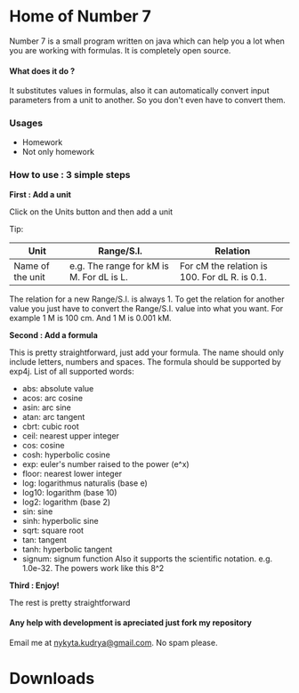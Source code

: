 # Home of Number 7
Number 7 is a small program written on java which can help you a lot when you are working with formulas. It is completely open source.
#### What does it do ?
It substitutes values in formulas, also it can automatically convert input parameters from a unit to another. So you don't even have to convert them. 
### Usages
* Homework
* Not only homework

### How to use : 3 simple steps

**First : Add a unit**

Click on the Units button and then add a unit

Tip:

Unit|Range/S.I.|Relation
----------------|--------------|------------
Name of the unit|e.g. The range for kM is M. For dL is L.|For cM the relation is 100. For dL R. is 0.1.

The relation for a new Range/S.I. is always 1. To get the relation for another value you just have to convert the Range/S.I. value into what you want. For example 1 M is 100 cm. And 1 M is 0.001 kM.

**Second : Add a formula**

This is pretty straightforward, just add your formula. 
The name should only include letters, numbers and spaces.
The formula should be supported by exp4j.
List of all supported words:
* abs: absolute value
* acos: arc cosine
* asin: arc sine
* atan: arc tangent
* cbrt: cubic root
* ceil: nearest upper integer
* cos: cosine
* cosh: hyperbolic cosine
* exp: euler's number raised to the power (e^x)
* floor: nearest lower integer
* log: logarithmus naturalis (base e)
* log10: logarithm (base 10)
* log2: logarithm (base 2)
* sin: sine
* sinh: hyperbolic sine
* sqrt: square root
* tan: tangent
* tanh: hyperbolic tangent
* signum: signum function
Also it supports the scientific notation. e.g. 1.0e-32. 
The powers work like this 8^2

**Third : Enjoy!**

The rest is pretty straightforward

#### Any help with development is apreciated just fork my repository
Email me at nykyta.kudrya@gmail.com. No spam please.

# Downloads







